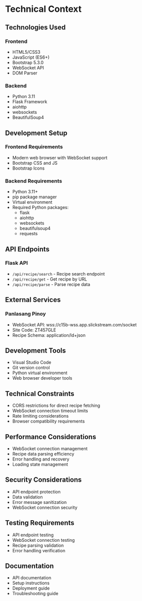 # Technical Context

## Technologies Used

### Frontend
- HTML5/CSS3
- JavaScript (ES6+)
- Bootstrap 5.3.0
- WebSocket API
- DOM Parser

### Backend
- Python 3.11
- Flask Framework
- aiohttp
- websockets
- BeautifulSoup4

## Development Setup

### Frontend Requirements
- Modern web browser with WebSocket support
- Bootstrap CSS and JS
- Bootstrap Icons

### Backend Requirements
- Python 3.11+
- pip package manager
- Virtual environment
- Required Python packages:
  - flask
  - aiohttp
  - websockets
  - beautifulsoup4
  - requests

## API Endpoints

### Flask API
- `/api/recipe/search` - Recipe search endpoint
- `/api/recipe/get` - Get recipe by URL
- `/api/recipe/parse` - Parse recipe data

## External Services

### Panlasang Pinoy
- WebSocket API: wss://c15b-wss.app.slickstream.com/socket
- Site Code: ZT457GLE
- Recipe Schema: application/ld+json

## Development Tools
- Visual Studio Code
- Git version control
- Python virtual environment
- Web browser developer tools

## Technical Constraints
- CORS restrictions for direct recipe fetching
- WebSocket connection timeout limits
- Rate limiting considerations
- Browser compatibility requirements

## Performance Considerations
- WebSocket connection management
- Recipe data parsing efficiency
- Error handling and recovery
- Loading state management

## Security Considerations
- API endpoint protection
- Data validation
- Error message sanitization
- WebSocket connection security

## Testing Requirements
- API endpoint testing
- WebSocket connection testing
- Recipe parsing validation
- Error handling verification

## Documentation
- API documentation
- Setup instructions
- Deployment guide
- Troubleshooting guide